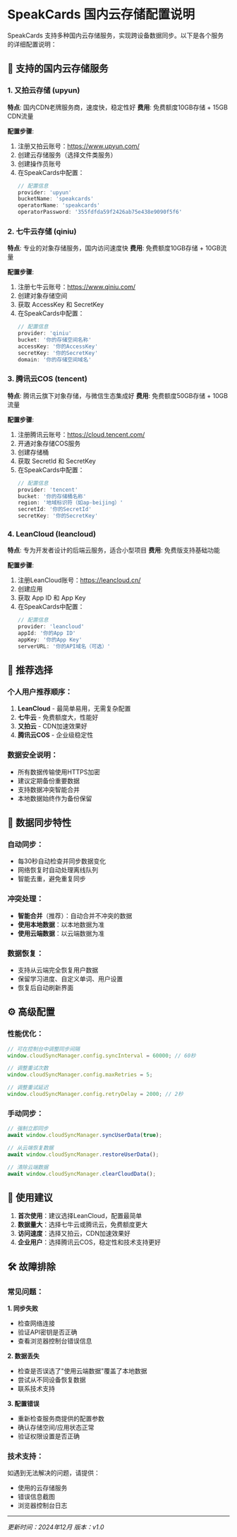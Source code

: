 # SpeakCards 国内云存储配置说明

SpeakCards 支持多种国内云存储服务，实现跨设备数据同步。以下是各个服务的详细配置说明：

## 🔧 支持的国内云存储服务

### 1. 又拍云存储 (upyun)
**特点**: 国内CDN老牌服务商，速度快，稳定性好
**费用**: 免费额度10GB存储 + 15GB CDN流量

**配置步骤**:
1. 注册又拍云账号：https://www.upyun.com/
2. 创建云存储服务（选择文件类服务）
3. 创建操作员账号
4. 在SpeakCards中配置：
   ```javascript
   // 配置信息
   provider: 'upyun'
   bucketName: 'speakcards'
   operatorName: 'speakcards'
   operatorPassword: '355fdfda59f2426ab75e438e9090f5f6'
   ```

### 2. 七牛云存储 (qiniu)
**特点**: 专业的对象存储服务，国内访问速度快
**费用**: 免费额度10GB存储 + 10GB流量

**配置步骤**:
1. 注册七牛云账号：https://www.qiniu.com/
2. 创建对象存储空间
3. 获取 AccessKey 和 SecretKey
4. 在SpeakCards中配置：
   ```javascript
   // 配置信息
   provider: 'qiniu'
   bucket: '你的存储空间名称'
   accessKey: '你的AccessKey'
   secretKey: '你的SecretKey'
   domain: '你的存储空间域名'
   ```

### 3. 腾讯云COS (tencent)
**特点**: 腾讯云旗下对象存储，与微信生态集成好
**费用**: 免费额度50GB存储 + 10GB流量

**配置步骤**:
1. 注册腾讯云账号：https://cloud.tencent.com/
2. 开通对象存储COS服务
3. 创建存储桶
4. 获取 SecretId 和 SecretKey
5. 在SpeakCards中配置：
   ```javascript
   // 配置信息
   provider: 'tencent'
   bucket: '你的存储桶名称'
   region: '地域标识符（如ap-beijing）'
   secretId: '你的SecretId'
   secretKey: '你的SecretKey'
   ```

### 4. LeanCloud (leancloud)
**特点**: 专为开发者设计的后端云服务，适合小型项目
**费用**: 免费版支持基础功能

**配置步骤**:
1. 注册LeanCloud账号：https://leancloud.cn/
2. 创建应用
3. 获取 App ID 和 App Key
4. 在SpeakCards中配置：
   ```javascript
   // 配置信息
   provider: 'leancloud'
   appId: '你的App ID'
   appKey: '你的App Key'
   serverURL: '你的API域名（可选）'
   ```

## 📱 推荐选择

### 个人用户推荐顺序：
1. **LeanCloud** - 最简单易用，无需复杂配置
2. **七牛云** - 免费额度大，性能好
3. **又拍云** - CDN加速效果好
4. **腾讯云COS** - 企业级稳定性

### 数据安全说明：
- 所有数据传输使用HTTPS加密
- 建议定期备份重要数据
- 支持数据冲突智能合并
- 本地数据始终作为备份保留

## 🔄 数据同步特性

### 自动同步：
- 每30秒自动检查并同步数据变化
- 网络恢复时自动处理离线队列
- 智能去重，避免重复同步

### 冲突处理：
- **智能合并**（推荐）：自动合并不冲突的数据
- **使用本地数据**：以本地数据为准
- **使用云端数据**：以云端数据为准

### 数据恢复：
- 支持从云端完全恢复用户数据
- 保留学习进度、自定义单词、用户设置
- 恢复后自动刷新界面

## ⚙️ 高级配置

### 性能优化：
```javascript
// 可在控制台中调整同步间隔
window.cloudSyncManager.config.syncInterval = 60000; // 60秒

// 调整重试次数
window.cloudSyncManager.config.maxRetries = 5;

// 调整重试延迟
window.cloudSyncManager.config.retryDelay = 2000; // 2秒
```

### 手动同步：
```javascript
// 强制立即同步
await window.cloudSyncManager.syncUserData(true);

// 从云端恢复数据
await window.cloudSyncManager.restoreUserData();

// 清除云端数据
await window.cloudSyncManager.clearCloudData();
```

## 🚀 使用建议

1. **首次使用**：建议选择LeanCloud，配置最简单
2. **数据量大**：选择七牛云或腾讯云，免费额度更大
3. **访问速度**：选择又拍云，CDN加速效果好
4. **企业用户**：选择腾讯云COS，稳定性和技术支持更好

## 🛠️ 故障排除

### 常见问题：

**1. 同步失败**
- 检查网络连接
- 验证API密钥是否正确
- 查看浏览器控制台错误信息

**2. 数据丢失**
- 检查是否误选了"使用云端数据"覆盖了本地数据
- 尝试从不同设备恢复数据
- 联系技术支持

**3. 配置错误**
- 重新检查服务商提供的配置参数
- 确认存储空间/应用状态正常
- 验证权限设置是否正确

### 技术支持：
如遇到无法解决的问题，请提供：
- 使用的云存储服务
- 错误信息截图
- 浏览器控制台日志

---

*更新时间：2024年12月*
*版本：v1.0*
